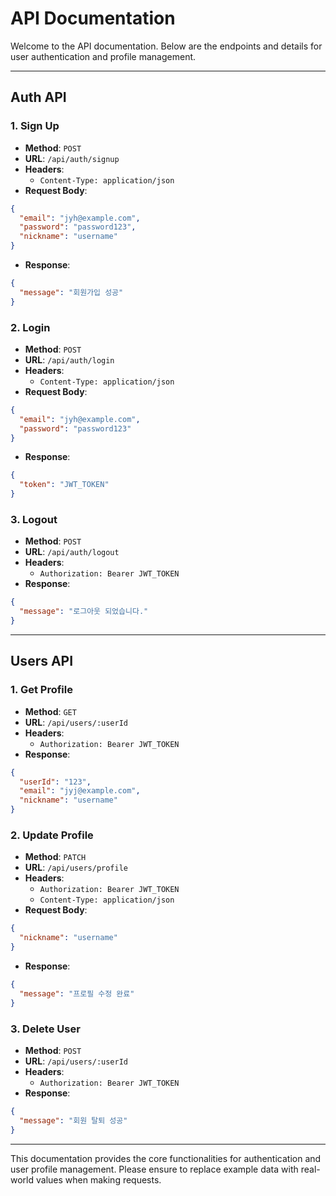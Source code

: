 # API Documentation

Welcome to the API documentation. Below are the endpoints and details for user authentication and profile management.

---

## Auth API

### 1. **Sign Up**
- **Method**: `POST`
- **URL**: `/api/auth/signup`
- **Headers**:
  - `Content-Type: application/json`
- **Request Body**:
```json
{
  "email": "jyh@example.com",
  "password": "password123",
  "nickname": "username"
}
```
- **Response**:
```json
{
  "message": "회원가입 성공"
}
```

### 2. **Login**
- **Method**: `POST`
- **URL**: `/api/auth/login`
- **Headers**:
  - `Content-Type: application/json`
- **Request Body**:
```json
{
  "email": "jyh@example.com",
  "password": "password123"
}
```
- **Response**:
```json
{
  "token": "JWT_TOKEN"
}
```

### 3. **Logout**
- **Method**: `POST`
- **URL**: `/api/auth/logout`
- **Headers**:
  - `Authorization: Bearer JWT_TOKEN`
- **Response**:
```json
{
  "message": "로그아웃 되었습니다."
}
```

---

## Users API

### 1. **Get Profile**
- **Method**: `GET`
- **URL**: `/api/users/:userId`
- **Headers**:
  - `Authorization: Bearer JWT_TOKEN`
- **Response**:
```json
{
  "userId": "123",
  "email": "jyj@example.com",
  "nickname": "username"
}
```

### 2. **Update Profile**
- **Method**: `PATCH`
- **URL**: `/api/users/profile`
- **Headers**:
  - `Authorization: Bearer JWT_TOKEN`
  - `Content-Type: application/json`
- **Request Body**:
```json
{
  "nickname": "username"
}
```
- **Response**:
```json
{
  "message": "프로필 수정 완료"
}
```

### 3. **Delete User**
- **Method**: `POST`
- **URL**: `/api/users/:userId`
- **Headers**:
  - `Authorization: Bearer JWT_TOKEN`
- **Response**:
```json
{
  "message": "회원 탈퇴 성공"
}
```

---

This documentation provides the core functionalities for authentication and user profile management. Please ensure to replace example data with real-world values when making requests.

